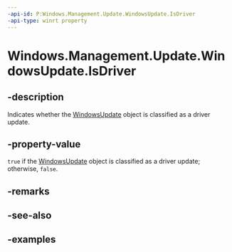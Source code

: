 ```yaml
---
-api-id: P:Windows.Management.Update.WindowsUpdate.IsDriver
-api-type: winrt property
---
```


# Windows.Management.Update.WindowsUpdate.IsDriver

<!--
public bool IsDriver { get; }
-->


## -description

Indicates whether the [WindowsUpdate](./windowsupdate.md) object is classified as a driver update.

## -property-value

`true` if the [WindowsUpdate](./windowsupdate.md) object is classified as a driver update; otherwise, `false`.

## -remarks

## -see-also

## -examples
